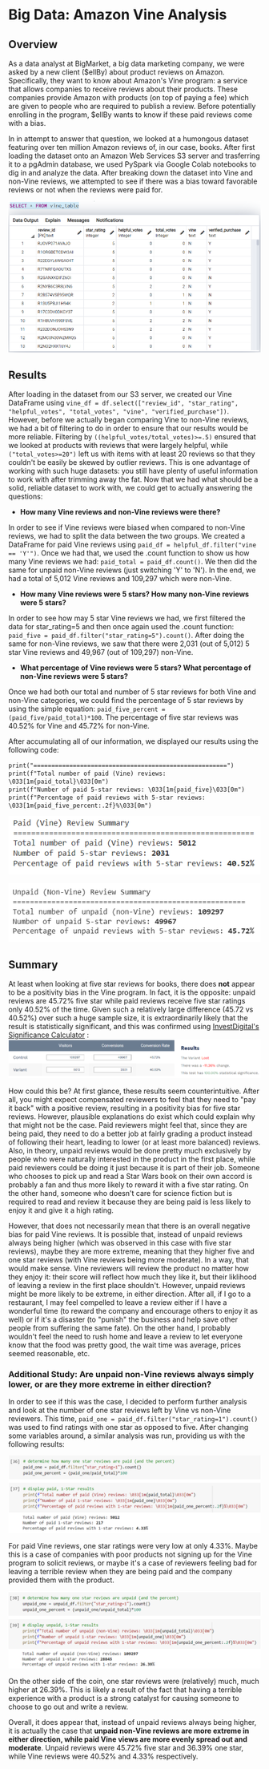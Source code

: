 # Big Data: Amazon Vine Analysis

## Overview

As a data analyst at BigMarket, a big data marketing company, we were asked by a new client ($ellBy) about product reviews on Amazon.  Specifically, they want to know about Amazon's Vine program: a service that allows companies to receive reviews about their products.  These companies provide Amazon with products (on top of paying a fee) which are given to people who are required to publish a review.  Before potentially enrolling in the program, $ellBy wants to know if these paid reviews come with a bias. 

In in attempt to answer that question, we looked at a humongous dataset featuring over ten million Amazon reviews of, in our case, books.  After first loading the dataset onto an Amazon Web Services S3 server and trasferring it to a pgAdmin database, we used PySpark via Google Colab notebooks to dig in and analyze the data.  After breaking down the dataset into Vine and non-Vine reviews, we attempted to see if there was a bias toward favorable reviews or not when the reviews were paid for.

![Vine DataFrame in pgAdmin](https://github.com/Jeffstr00/Amazon_Vine_Analysis/blob/main/Resources/vine_postgres.png)

## Results

After loading in the dataset from our S3 server, we created our Vine DataFrame using `vine_df = df.select(["review_id", "star_rating", "helpful_votes", "total_votes", "vine", "verified_purchase"])`.  However, before we actually began comparing Vine to non-Vine reviews, we had a bit of filtering to do in order to ensure that our results would be more reliable.  Filtering by `((helpful_votes/total_votes)>=.5)` ensured that we looked at products with reviews that were largely helpful, while `("total_votes>=20")` left us with items with at least 20 reviews so that they couldn't be easily be skewed by outlier reviews.  This is one advantage of working with such huge datasets: you still have plenty of useful information to work with after trimming away the fat.  Now that we had what should be a solid, reliable dataset to work with, we could get to actually answering the questions:

* **How many Vine reviews and non-Vine reviews were there?**

In order to see if Vine reviews were biased when compared to non-Vine reviews, we had to split the data between the two groups.  We created a DataFrame for paid Vine reviews using `paid_df = helpful_df.filter("vine == 'Y'")`.  Once we had that, we used the .count function to show us how many Vine reviews we had: `paid_total = paid_df.count()`.  We then did the same for unpaid non-Vine reviews (just switching 'Y' to 'N').  In the end, we had a total of 5,012 Vine reviews and 109,297 which were non-Vine.

* **How many Vine reviews were 5 stars?  How many non-Vine reviews were 5 stars?**

In order to see how may 5 star Vine reviews we had, we first filtered the data for star_rating=5 and then once again used the .count function: `paid_five = paid_df.filter("star_rating=5").count()`.  After doing the same for non-Vine reviews, we saw that there were 2,031 (out of 5,012) 5 star Vine reviews and 49,967 (out of 109,297) non-Vine.

* **What percentage of Vine reviews were 5 stars?  What percentage of non-Vine reviews were 5 stars?**

Once we had both our total and number of 5 star reviews for both Vine and non-Vine categories, we could find the percentage of 5 star reviews by using the simple equation: `paid_five_percent = (paid_five/paid_total)*100`.  The percentage of five star reviews was 40.52% for Vine and 45.72% for non-Vine.

After accumulating all of our information, we displayed our results using the following code:
```print("Paid (Vine) Review Summary")
print("======================================================")
print(f"Total number of paid (Vine) reviews: \033[1m{paid_total}\033[0m")
print(f"Number of paid 5-star reviews: \033[1m{paid_five}\033[0m")
print(f"Percentage of paid reviews with 5-star reviews: \033[1m{paid_five_percent:.2f}%\033[0m")
```

![Paid Summary](https://github.com/Jeffstr00/Amazon_Vine_Analysis/blob/main/Resources/paid_summary.png)

![Unpaid Summary](https://github.com/Jeffstr00/Amazon_Vine_Analysis/blob/main/Resources/unpaid_summary.png)

## Summary

At least when looking at five star reviews for books, there does **not** appear to be a positivity bias in the Vine program.  In fact, it is the opposite: unpaid reviews are 45.72% five star while paid reviews receive five star ratings only 40.52% of the time.  Given such a relatively large difference (45.72 vs 40.52%) over such a huge sample size, it is extraordinarily likely that the result is statistically significant, and this was confirmed using [InvestDigital's Significance Calculator](https://www.investisdigital.com/insights/resources-and-tools/statistical-significance-calculator) :
![Statistically Significant](https://github.com/Jeffstr00/Amazon_Vine_Analysis/blob/main/Resources/statistically_significant.png)

How could this be?  At first glance, these results seem counterintuitive.  After all, you might expect compensated reviewers to feel that they need to "pay it back" with a positive review, resulting in a positivity bias for five star reviews.  However, plausible explanations do exist which could explain why that might not be the case.  Paid reviewers might feel that, since they are being paid, they need to do a better job at fairly grading a product instead of following their heart, leading to lower (or at least more balanced) reviews.  Also, in theory, unpaid reviews would be done pretty much exclusively by people who were naturally interested in the product in the first place, while paid reviewers could be doing it just because it is part of their job.  Someone who chooses to pick up and read a Star Wars book on their own accord is probably a fan and thus more likely to reward it with a five star rating.  On the other hand, someone who doesn't care for science fiction but is required to read and review it because they are being paid is less likely to enjoy it and give it a high rating.

However, that does not necessarily mean that there is an overall negative bias for paid Vine reviews.  It is possible that, instead of unpaid reviews always being higher (which was observed in this case with five star reviews), maybe they are more extreme, meaning that they higher five and one star reviews (with Vine reviews being more moderate).  In a way, that would make sense.  Vine reviewers will review the product no matter how they enjoy it: their score will reflect how much they like it, but their liklihood of leaving a review in the first place shouldn't.  However, unpaid reviews might be more likely to be extreme, in either direction.  After all, if I go to a restaurant, I may feel compelled to leave a review either if I have a wonderful time (to reward the company and encourage others to enjoy it as well) or if it's a disaster (to "punish" the business and help save other people from suffering the same fate).  On the other hand, I probably wouldn't feel the need to rush home and leave a review to let everyone know that the food was pretty good, the wait time was average, prices seemed reasonable, etc.

### Additional Study: Are unpaid non-Vine reviews always simply lower, or are they more extreme in either direction?

In order to see if this was the case, I decided to perform further analysis and look at the number of one star reviews left by Vine vs non-Vine reviewers.  This time, `paid_one = paid_df.filter("star_rating=1").count()` was used to find ratings with one star as opposed to five.  After changing some variables around, a similar analysis was run, providing us with the following results:

![Paid One Star Summary](https://github.com/Jeffstr00/Amazon_Vine_Analysis/blob/main/Resources/paid_onestar.png)

For paid Vine reviews, one star ratings were very low at only 4.33%.  Maybe this is a case of companies with poor products not signing up for the Vine program to solicit reviews, or maybe it's a case of reviewers feeling bad for leaving a terrible review when they are being paid and the company provided them with the product.

![Unpaid One Star Summary](https://github.com/Jeffstr00/Amazon_Vine_Analysis/blob/main/Resources/unpaid_onestar.png)

On the other side of the coin, one star reviews were (relatively) much, much higher at 26.39%.  This is likely a result of the fact that having a terrible experience with a product is a strong catalyst for causing someone to choose to go out and write a review.

Overall, it does appear that, instead of unpaid reviews always being higher, it is actually the case that **unpaid non-Vine reviews are more extreme in either direction, while paid Vine views are more evenly spread out and moderate**.  Unpaid reviews were 45.72% five star and 36.39% one star, while Vine reviews were 40.52% and 4.33% respectively.
